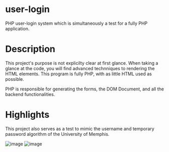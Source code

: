 # user-login
PHP user-login system which is simultaneously a test for a fully PHP application.

# Description
This project's purpose is not explicilty clear at first glance. When taking a glance at the code, you will find advanced technniques to rendering the HTML elements. This program is fully PHP, with as little HTML used as possible.

PHP is responsible for generating the forms, the DOM Document, and all the backend functionalities.

# Highlights
This project also serves as a test to mimic the username and temporary password algorithm of the University of Memphis.

![image](https://github.com/SumoNulled/user-login/assets/46579169/06a8dfa1-4a51-4e03-b709-de6690d17585) ![image](https://github.com/SumoNulled/user-login/assets/46579169/c5dcb17d-6118-405c-ad35-560fa96af8eb)


